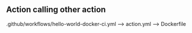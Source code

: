 ## Action calling other action

.github/workflows/hello-world-docker-ci.yml --> action.yml --> Dockerfile
